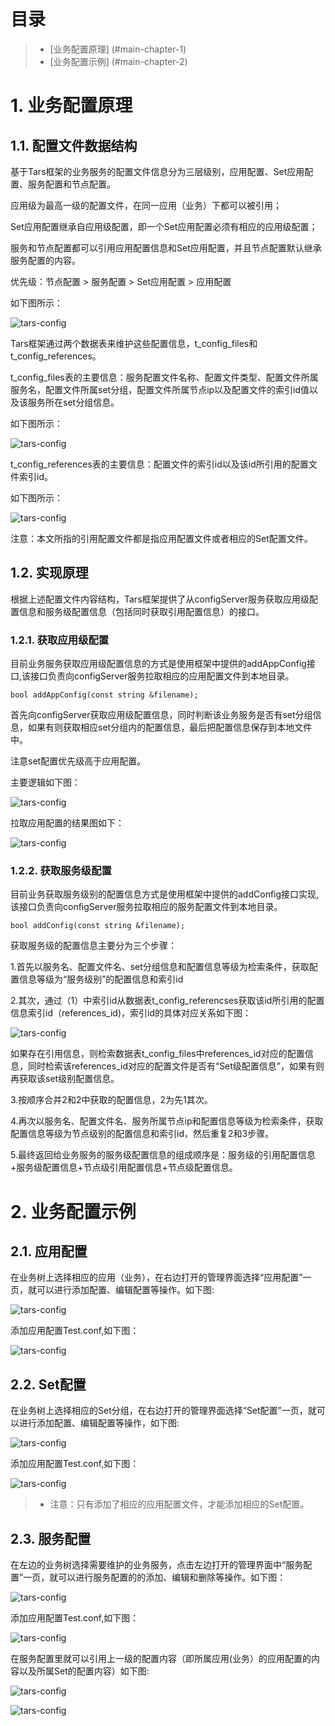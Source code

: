 # 目录
> * [业务配置原理] (#main-chapter-1)
> * [业务配置示例] (#main-chapter-2)

# 1. 业务配置原理 <a id="main-chapter-1"></a>

## 1.1. 配置文件数据结构

基于Tars框架的业务服务的配置文件信息分为三层级别，应用配置、Set应用配置、服务配置和节点配置。

应用级为最高一级的配置文件，在同一应用（业务）下都可以被引用；

Set应用配置继承自应用级配置，即一个Set应用配置必须有相应的应用级配置；

服务和节点配置都可以引用应用配置信息和Set应用配置，并且节点配置默认继承服务配置的内容。

优先级：节点配置 > 服务配置 > Set应用配置 > 应用配置

如下图所示：

![tars-config](images/tars_config_jiegoutu.png)

Tars框架通过两个数据表来维护这些配置信息，t_config_files和t_config_references。

t_config_files表的主要信息：服务配置文件名称、配置文件类型、配置文件所属服务名，配置文件所属set分组，配置文件所属节点ip以及配置文件的索引id值以及该服务所在set分组信息。

如下图所示：

![tars-config](images/tars_config_table1.png)

t_config_references表的主要信息：配置文件的索引id以及该id所引用的配置文件索引id。

如下图所示：

![tars-config](images/tars_config_table2.png)

注意：本文所指的引用配置文件都是指应用配置文件或者相应的Set配置文件。

## 1.2. 实现原理

根据上述配置文件内容结构，Tars框架提供了从configServer服务获取应用级配置信息和服务级配置信息（包括同时获取引用配置信息）的接口。

### 1.2.1. 获取应用级配置

目前业务服务获取应用级配置信息的方式是使用框架中提供的addAppConfig接口,该接口负责向configServer服务拉取相应的应用配置文件到本地目录。
```
bool addAppConfig(const string &filename);
```
首先向configServer获取应用级配置信息，同时判断该业务服务是否有set分组信息，如果有则获取相应set分组内的配置信息，最后把配置信息保存到本地文件中。

注意set配置优先级高于应用配置。

主要逻辑如下图：

![tars-config](images/tars_config_appconfig.png)

拉取应用配置的结果图如下：

![tars-config](images/tars_config_appconfig_result.png)

### 1.2.2. 获取服务级配置

目前业务获取服务级别的配置信息方式是使用框架中提供的addConfig接口实现,该接口负责向configServer服务拉取相应的服务配置文件到本地目录。
```
bool addConfig(const string &filename);
```
获取服务级的配置信息主要分为三个步骤：

1.首先以服务名、配置文件名、set分组信息和配置信息等级为检索条件，获取配置信息等级为“服务级别”的配置信息和索引id

2.其次，通过（1）中索引id从数据表t_config_referencses获取该id所引用的配置信息索引id（references_id)，索引id的具体对应关系如下图：

![tars-config](images/tars_config_references.png)

如果存在引用信息，则检索数据表t_config_files中references_id对应的配置信息，同时检索该references_id对应的配置文件是否有“Set级配置信息”，如果有则再获取该set级别配置信息。

3.按顺序合并2和2中获取的配置信息，2为先1其次。

4.再次以服务名、配置文件名、服务所属节点ip和配置信息等级为检索条件，获取配置信息等级为节点级别的配置信息和索引id，然后重复2和3步骤。

5.最终返回给业务服务的服务级配置信息的组成顺序是：服务级的引用配置信息+服务级配置信息+节点级引用配置信息+节点级配置信息。

# 2. 业务配置示例 <a id="main-chapter-2"></a>

## 2.1. 应用配置

在业务树上选择相应的应用（业务），在右边打开的管理界面选择“应用配置”一页，就可以进行添加配置、编辑配置等操作。如下图:

![tars-config](images/tars_config_app1.png)

添加应用配置Test.conf,如下图：

![tars-config](images/tars_config_app2.png)

## 2.2. Set配置

在业务树上选择相应的Set分组，在右边打开的管理界面选择“Set配置”一页，就可以进行添加配置、编辑配置等操作，如下图:

![tars-config](images/tars_config_set1.png)

添加应用配置Test.conf,如下图：

![tars-config](images/tars_config_set2.png)

> * 注意：只有添加了相应的应用配置文件，才能添加相应的Set配置。

## 2.3. 服务配置

在左边的业务树选择需要维护的业务服务，点击左边打开的管理界面中“服务配置”一页，就可以进行服务配置的的添加、编辑和删除等操作。如下图：

![tars-config](images/tars_config_server1.png)

添加应用配置Test.conf,如下图：

![tars-config](images/tars_config_server2.png)

在服务配置里就可以引用上一级的配置内容（即所属应用(业务）的应用配置的内容以及所属Set的配置内容）如下图:

![tars-config](images/tars_config_server3_ref1.png)

![tars-config](images/tars_config_server3_ref2.png)
